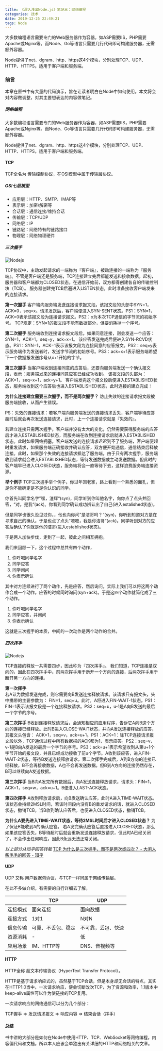 ```yaml
---
title: 《深入浅出Node.js》笔记三：网络编程
categories: 技术
date: 2019-12-25 22:49:21
tags: Node
---
```



大多数编程语言需要专门的Web服务器作为容器，如ASP需要IIS，PHP需要Apache或Nginx等。而Node、Go等语言只需要几行代码即可构建服务器，无需额外容器。

Node提供了net、dgram、http、https这4个模块，分别处理TCP、UDP、HTTP、HTTPS，适用于客户端和服务端。


<!-- more -->


### 前言

本章在原书中有大量的代码演示，旨在让读者明白在Node中如何使用，本文将会对内容做调整，对其主要想表达的内容做笔记。

##### 网络编程

大多数编程语言需要专门的Web服务器作为容器，如ASP需要IIS，PHP需要Apache或Nginx等。而Node、Go等语言只需要几行代码即可构建服务器，无需额外容器。

Node提供了net、dgram、http、https这4个模块，分别处理TCP、UDP、HTTP、HTTPS，适用于客户端和服务端。


#### TCP

TCP全名为 传输控制协议，在OSI模型中属于传输层协议。

##### OSI七层模型

- 应用层：HTTP、SMTP、IMAP等
- 表示层：加密/解密等
- 会话层：通信连接/维持会话
- 传输层：TCP/UDP
- 网络层：IP
- 链路层：网络特有的链路接口
- 物理层：网络物理硬件

##### 三次握手

![Nodejs](/img/深入浅出Nodejs/E12AD762-D9F0-4E46-8F20-9113F73BAD53.png)


TCP协议中，主动发起请求的一端称为『客户端』，被动连接的一端称为『服务端』。不管是客户端还是服务端，TCP连接建立完后都能发送和接收数据。起初，服务器和客户端都为CLOSED状态。在通信开始前，双方都得创建各自的传输控制块（TCB）。 服务器创建完TCB后遍进入LISTEN状态，此时准备接收客户端发来的连接请求。 

**第一次握手**
客户端向服务端发送连接请求报文段。该报文段的头部中SYN=1，ACK=0，seq=x。请求发送后，客户端便进入SYN-SENT状态。PS1：SYN=1，ACK=0表示该报文段为连接请求报文。PS2：x为本次TCP通信的字节流的初始序号。 TCP规定：SYN=1的报文段不能有数据部分，但要消耗掉一个序号。 

**第二次握手**
服务端收到连接请求报文段后，如果同意连接，则会发送一个应答：SYN=1，ACK=1，seq=y，ack=x+1。 该应答发送完成后便进入SYN-RCVD状态。PS1：SYN=1，ACK=1表示该报文段为连接同意的应答报文。PS2：seq=y表示服务端作为发送者时，发送字节流的初始序号。PS3：ack=x+1表示服务端希望下一个数据报发送序号从x+1开始的字节。 

**第三次握手** 
当客户端收到连接同意的应答后，还要向服务端发送一个确认报文段，表示：服务端发来的连接同意应答已经成功收到。 该报文段的头部为：ACK=1，seq=x+1，ack=y+1。 客户端发完这个报文段后便进入ESTABLISHED状态，服务端收到这个应答后也进入ESTABLISHED状态，此时连接的建立完成！ 

**为什么连接建立需要三次握手，而不是两次握手？** 
防止失效的连接请求报文段被服务端接收，从而产生错误。 

PS：失效的连接请求：若客户端向服务端发送的连接请求丢失，客户端等待应答超时后就会再次发送连接请求，此时，上一个连接请求就是『失效的』。 

若建立连接只需两次握手，客户端并没有太大的变化，仍然需要获得服务端的应答后才进入ESTABLISHED状态，而服务端在收到连接请求后就进入ESTABLISHED状态。此时如果网络拥塞，客户端发送的连接请求迟迟到不了服务端，客户端便超时重发请求，如果服务端正确接收并确认应答，双方便开始通信，通信结束后释放连接。此时，如果那个失效的连接请求抵达了服务端，由于只有两次握手，服务端收到请求就会进入ESTABLISHED状态，等待发送数据或主动发送数据。但此时的客户端早已进入CLOSED状态，服务端将会一直等待下去，这样浪费服务端连接资源。

**举个例子**
TCP三次握手举个例子，你过年回老家，路上看到一个熟悉的面孔，但是你不能确定是不是你认识的同学。

你首先叫同学名字”嘿，渣辉“(syn)，同学听到你叫他名字，向你点了点头并回答，“对，是我“(ack)。你看到同学确认成功辨认出了自己(进入estalished状态)。

但是同学也很久没见过你，，他也向你问”是洁哥吗？“(syn)，你听到知道对方是在寻求自己的确认，于是也点了点头”嗯嗯，我是你洁哥“(ack)，同学听到对方的应答后确认了你就是他的洁哥(进入established状态)。

于是两人加快步伐，走到了一起，彼此之间相互拥抱。

我们来回顾一下，这个过程中总共有四个动作，

1. 你呼喊同学名字
2. 同学应答
3. 同学询问
4. 你表示确认

其中对方连续进行了两个动作，先是应答，然后询问，实际上我们可以将这两个动作合成一个动作，应答的时候同时询问(syn+ack)。于是这四个动作就简化成了三个动作。

1. 你呼喊同学名字
2. 同学应答，并询问
3. 你表示确认

这就是三次握手的本质，中间的一次动作是两个动作的合并。

##### 四次挥手

![Nodejs](/img/深入浅出Nodejs/044D1B87-91B5-486C-B3BE-9FB99322EA73.png)

TCP连接的释放一共需要四步，因此称为『四次挥手』。 我们知道，TCP连接是双向的，因此在四次挥手中，前两次挥手用于断开一个方向的连接，后两次挥手用于断开另一方向的连接。 

**第一次挥手**  
若A认为数据发送完成，则它需要向B发送连接释放请求。该请求只有报文头，头中携带的主要参数为： FIN=1，seq=u。此时，A将进入FIN-WAIT-1状态。PS1：FIN=1表示该报文段是一个连接释放请求。PS2：seq=u，u-1是A向B发送的最后一个字节的序号。 

**第二次挥手**
B收到连接释放请求后，会通知相应的应用程序，告诉它A向B这个方向的连接已经释放。此时B进入CLOSE-WAIT状态，并向A发送连接释放的应答，其报文头包含： ACK=1，seq=v，ack=u+1。PS1：ACK=1：除TCP连接请求报文段以外，TCP通信过程中所有数据报的ACK都为1，表示应答。PS2：seq=v，v-1是B向A发送的最后一个字节的序号。PS3：ack=u+1表示希望收到从第u+1个字节开始的报文段，并且已经成功接收了前u个字节。A收到该应答，进入FIN-WAIT-2状态，等待B发送连接释放请求。第二次挥手完成后，A到B方向的连接已经释放，B不会再接收数据，A也不会再发送数据。但B到A方向的连接仍然存在，B可以继续向A发送数据。 

**第三次挥手**
当B向A发完所有数据后，向A发送连接释放请求，请求头：FIN=1，ACK=1，seq=w，ack=u+1。B便进入LAST-ACK状态。 

**第四次挥手**
A收到释放请求后，向B发送确认应答，此时A进入TIME-WAIT状态。该状态会持续2MSL时间，若该时间段内没有B的重发请求的话，就进入CLOSED状态，撤销TCB。当B收到确认应答后，也便进入CLOSED状态，撤销TCB。

**为什么A要先进入TIME-WAIT状态，等待2MSL时间后才进入CLOSED状态？**
为了保证B能收到A的确认应答。 若A发完确认应答后直接进入CLOSED状态，那么如果该应答丢失，B等待超时后就会重新发送连接释放请求，但此时A已经关闭了，不会作出任何响应，因此B永远无法正常关闭。 


*以上部分从知乎回答转载* [TCP 为什么是三次握手，而不是两次或四次？ - 大闲人柴毛毛的回答 - 知乎](https://www.zhihu.com/question/24853633/answer/254224088)

#### UDP

UDP 又称 用户数据包协议，与TCP一样同属于网络传输层。

在此不多做介绍，有需要的自行详细去了解。

|  | TCP | UDP |
| --- | --- | --- |
| 连接模式 | 面向连接 | 面向数据 |
| 连接方式 | 1对1 | N对N |
| 信息传输 | 可靠、不丢包、稳定 | 不可靠，丢包、快速 |
| 资源消耗 | - | 低 |
| 应用场景 | IM、HTTP等 | DNS、音视频等 |

#### HTTP

HTTP全称 超文本传输协议（HyperText Transfer Protocol）。

HTTP是基于请求响应式的，虽然基于TCP会话，但是本身却无会话的特点，其实在HTTP1.0当中，一次请求响应，便会切断改次TCP，为了资源和效率，1.1版本中keep-alive属性可以作为使链接的TCP复用。

一次请求响应的网络通信可以分为几个部分：

TCP握手 => 发送请求报文 => 响应内容 => 结束会话（挥手）

#### 总结

书中讲的大部分是如何在Node中使用HTTP、TCP、WebSocket等网络编程，内容偏代码和文档，所以本人应该会单独出有关详细的HTTP和网络相关的文章。